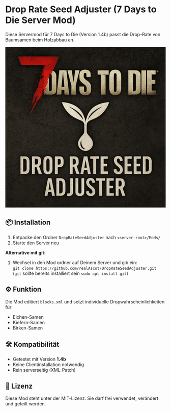# Drop Rate Seed Adjuster (7 Days to Die Server Mod)

Diese Servermod für 7 Days to Die (Version 1.4b) passt die Drop-Rate von Baumsamen beim Holzabbau an.  

![Mod-Logo](./assets/mod_logo.png)  

## 📦 Installation

1. Entpacke den Ordner `DropRateSeedAdjuster` nach `<server-root>/Mods/`  
2. Starte den Server neu  

**Alternative mit git:**  

1. Wechsel in den Mod ordner auf Deinem Server und gib ein:  
  `git clone https://github.com/realAscot/DropRateSeedAdjuster.git`  
  (`git` sollte bereits installiert sein `sudo apt install git`)  

## ⚙️ Funktion

Die Mod editiert `blocks.xml` und setzt individuelle Dropwahrscheinlichkeiten für:  

- Eichen-Samen  
- Kiefern-Samen  
- Birken-Samen  

## 🛠️ Kompatibilität

- Getestet mit Version **1.4b**  
- Keine Clientinstallation notwendig  
- Rein serverseitig (XML-Patch)  

## 📄 Lizenz

Diese Mod steht unter der MIT-Lizenz. Sie darf frei verwendet, verändert und geteilt werden.  

